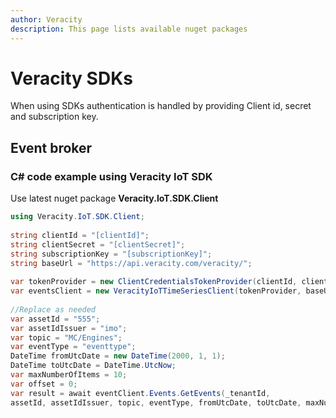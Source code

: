 ```yaml
---
author: Veracity
description: This page lists available nuget packages
---
```


# Veracity SDKs
When using SDKs authentication is handled by providing Client id, secret and subscription key.

## Event broker
### C# code example using Veracity IoT SDK
Use latest nuget package **Veracity.IoT.SDK.Client**


```cs
using Veracity.IoT.SDK.Client; 
 
string clientId = "[clientId]";
string clientSecret = "[clientSecret]";
string subscriptionKey = "[subscriptionKey]";
string baseUrl = "https://api.veracity.com/veracity/";
 
var tokenProvider = new ClientCredentialsTokenProvider(clientId, clientSecret);
var eventsClient = new VeracityIoTTimeSeriesClient(tokenProvider, baseUrl, subscriptionKey);  
 
//Replace as needed
var assetId = "555";
var assetIdIssuer = "imo";
var topic = "MC/Engines";
var eventType = "eventtype";
DateTime fromUtcDate = new DateTime(2000, 1, 1);
DateTime toUtcDate = DateTime.UtcNow;
var maxNumberOfItems = 10;
var offset = 0;
var result = await eventClient.Events.GetEvents(_tenantId,
assetId, assetIdIssuer, topic, eventType, fromUtcDate, toUtcDate, maxNumberOfItems, offset);
```